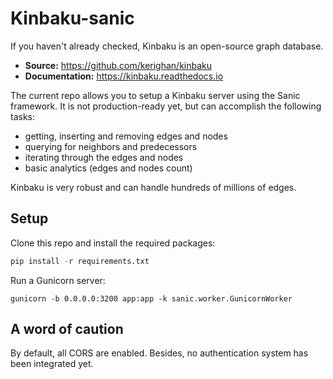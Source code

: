 Kinbaku-sanic
=============

If you haven't already checked, Kinbaku is an open-source graph database.
- **Source:** https://github.com/kerighan/kinbaku
- **Documentation:** https://kinbaku.readthedocs.io

The current repo allows you to setup a Kinbaku server using the Sanic framework. It is not production-ready yet, but can accomplish the following tasks:
- getting, inserting and removing edges and nodes
- querying for neighbors and predecessors
- iterating through the edges and nodes
- basic analytics (edges and nodes count)

Kinbaku is very robust and can handle hundreds of millions of edges.

Setup
-----
Clone this repo and install the required packages:

```python
pip install -r requirements.txt
```

Run a Gunicorn server:
```
gunicorn -b 0.0.0.0:3200 app:app -k sanic.worker.GunicornWorker
```

A word of caution
-----
By default, all CORS are enabled. Besides, no authentication system has been integrated yet.
